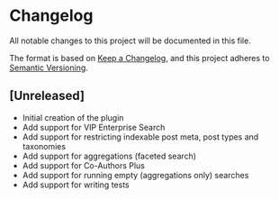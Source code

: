 # Changelog
All notable changes to this project will be documented in this file.

The format is based on [Keep a Changelog](https://keepachangelog.com/en/1.0.0/),
and this project adheres to [Semantic Versioning](https://semver.org/spec/v2.0.0.html).

## [Unreleased]

- Initial creation of the plugin
- Add support for VIP Enterprise Search
- Add support for restricting indexable post meta, post types and taxonomies
- Add support for aggregations (faceted search)
- Add support for Co-Authors Plus
- Add support for running empty (aggregations only) searches
- Add support for writing tests
